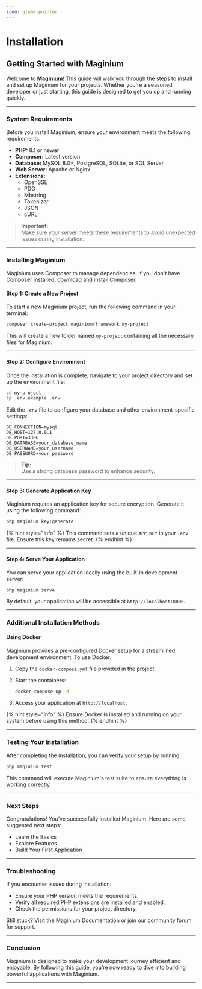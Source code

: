 ```yaml
---
icon: globe-pointer
---
```


# Installation

## Getting Started with Maginium

Welcome to **Maginium**! This guide will walk you through the steps to install and set up Maginium for your projects. Whether you're a seasoned
developer or just starting, this guide is designed to get you up and running quickly.

---

### System Requirements

Before you install Maginium, ensure your environment meets the following requirements:

- **PHP:** 8.1 or newer
- **Composer:** Latest version
- **Database:** MySQL 8.0+, PostgreSQL, SQLite, or SQL Server
- **Web Server:** Apache or Nginx
- **Extensions:**
  - OpenSSL
  - PDO
  - Mbstring
  - Tokenizer
  - JSON
  - cURL

> **Important:**\
> Make sure your server meets these requirements to avoid unexpected issues during installation.

---

### Installing Maginium

Maginium uses Composer to manage dependencies. If you don't have Composer installed,
[download and install Composer](https://getcomposer.org/download/).

#### Step 1: Create a New Project

To start a new Maginium project, run the following command in your terminal:

```bash
composer create-project maginium/framework my-project
```

This will create a new folder named `my-project` containing all the necessary files for Maginium.

---

#### Step 2: Configure Environment

Once the installation is complete, navigate to your project directory and set up the environment file:

```bash
cd my-project
cp .env.example .env
```

Edit the `.env` file to configure your database and other environment-specific settings:

```plaintext
DB_CONNECTION=mysql
DB_HOST=127.0.0.1
DB_PORT=3306
DB_DATABASE=your_database_name
DB_USERNAME=your_username
DB_PASSWORD=your_password
```

> **Tip:**\
> Use a strong database password to enhance security.

---

#### Step 3: Generate Application Key

Maginium requires an application key for secure encryption. Generate it using the following command:

```bash
php maginium key:generate
```

{% hint style="info" %} This command sets a unique `APP_KEY` in your `.env` file. Ensure this key remains secret. {% endhint %}

---

#### Step 4: Serve Your Application

You can serve your application locally using the built-in development server:

```bash
php maginium serve
```

By default, your application will be accessible at `http://localhost:8000`.

---

### Additional Installation Methods

#### Using Docker

Maginium provides a pre-configured Docker setup for a streamlined development environment. To use Docker:

1. Copy the `docker-compose.yml` file provided in the project.
2. Start the containers:

   ```bash
   docker-compose up -d
   ```

3. Access your application at `http://localhost`.

{% hint style="info" %} Ensure Docker is installed and running on your system before using this method. {% endhint %}

---

### Testing Your Installation

After completing the installation, you can verify your setup by running:

```bash
php maginium test
```

This command will execute Maginium's test suite to ensure everything is working correctly.

---

### Next Steps

Congratulations! You’ve successfully installed Maginium. Here are some suggested next steps:

- Learn the Basics
- Explore Features
- Build Your First Application

---

### Troubleshooting

If you encounter issues during installation:

- Ensure your PHP version meets the requirements.
- Verify all required PHP extensions are installed and enabled.
- Check the permissions for your project directory.

Still stuck? Visit the Maginium Documentation or join our community forum for support.

---

### Conclusion

Maginium is designed to make your development journey efficient and enjoyable. By following this guide, you're now ready to dive into building
powerful applications with Maginium.

---
